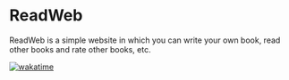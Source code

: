 # ReadWeb
ReadWeb is a simple website in which you can write your own book, read other books and rate other books, etc. 

[![wakatime](https://wakatime.com/badge/user/018df345-0f7d-4636-ad27-e12d4f5c0a47/project/018e23d3-89bb-4f09-aaa5-1c661ce51728.svg)](https://wakatime.com/badge/user/018df345-0f7d-4636-ad27-e12d4f5c0a47/project/018e23d3-89bb-4f09-aaa5-1c661ce51728)